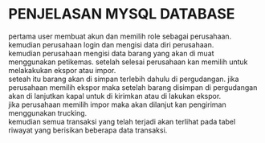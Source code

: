 # PENJELASAN MYSQL DATABASE

pertama user membuat akun dan memilih role sebagai perusahaan. kemudian perusahaan login dan mengisi data diri perusahaan. <br> 
kemudian perusahaan mengisi data barang yang akan di muat menggunakan petikemas. setelah selesai 
perusahaan kan memilih untuk melakakukan ekspor atau impor. <br> seteah itu barang akan di simpan terlebih dahulu di pergudangan. jika perusahaan memilih ekspor maka setelah barang disimpan di pergudangan akan di lanjutkan kapal untuk di kirimkan atau di lakukan ekspor. <br>
jika perusahaan memilih impor maka akan dilanjut kan pengiriman menggunakan trucking. <br> 
kemudian semua transaksi yang telah terjadi akan terlihat pada tabel riwayat yang berisikan beberapa data transaksi.